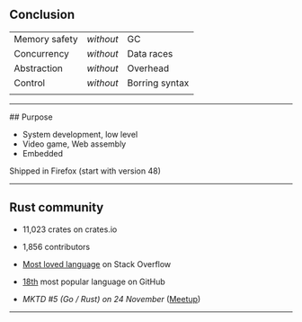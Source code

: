 ## Conclusion

| | | |
| --- | :---: | --- |
| Memory safety | _without_ | GC |
| Concurrency | _without_ | Data races |
| Abstraction | _without_ | Overhead |
| Control | _without_ | Borring syntax |
| | | |
<!-- .element: class="headless no-border" -->

---

## Purpose

* System development, low level
* Video game, Web assembly
* Embedded

Shipped in Firefox (start with version 48) <!-- .element: style="margin-top:5%" -->

---

## Rust community

* 11,023 crates on crates.io 

* 1,856 contributors

* [Most loved language](https://insights.stackoverflow.com/survey/2017#most-loved-dreaded-and-wanted) on Stack Overflow

* [18th](https://blog.sourced.tech/post/language_migrations/#most-popular-languages-on-github) most popular language on GitHub

* _MKTD #5 (Go / Rust) on 24 November_ ([Meetup](https://www.meetup.com/fr-FR/Monkey-Tech-Days/events/237545492/))

---

<!-- .slide: data-background="assets/img/love_me.gif" -->